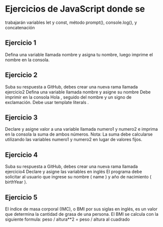 # Ejercicios de JavaScript donde se
trabajarán variables let y const, método prompt(), console.log(), y concatenación

## Ejercicio 1
Defina una variable llamada nombre y asigna tu nombre, luego imprime el nombre en la consola.

## Ejercicio 2
Suba su respuesta a GitHub, debes crear una nueva rama llamada ejercicio2 Defina una variable llamada nombre y asigne su nombre
Debe imprimir en la consola Hola , seguido del nombre y un signo de exclamación. Debe usar template literals .

## Ejercicio 3
Declare y asigne valor a una variable llamada numero1 y numero2 e imprima en la consola la suma de ambos números.
Nota: La suma debe calcularse utilizando las variables numero1 y numero2 en lugar de valores fijos.


## Ejercicio 4
Suba su respuesta a GitHub, debes crear una nueva rama llamada ejercicio4
Declare y asigne las variables en inglés
El programa debe solicitar al usuario que ingrese su nombre ( name ) y año de nacimiento ( birthYear ).

## Ejercicio 5
El índice de masa corporal IMC, o BMI por sus siglas en inglés, es un valor
que determina la cantidad de grasa de una persona. El BMI se calcula con la siguiente formula:
peso / altura**2 = peso / altura al cuadrado

